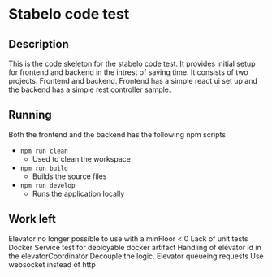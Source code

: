 # Stabelo code test

## Description

This is the code skeleton for the stabelo code test. It provides initial setup for frontend and backend in the intrest of saving time. It consists of two projects. Frontend and backend. Frontend has a simple react ui set up and the backend has a simple rest controller sample.

## Running

Both the frontend and the backend has the following npm scripts

- `npm run clean`
  - Used to clean the workspace
- `npm run build`
  - Builds the source files
- `npm run develop`
  - Runs the application locally

## Work left

Elevator no longer possible to use with a minFloor < 0
Lack of unit tests
Docker
Service test for deployable docker artifact
Handling of elevator id in the elevatorCoordinator
Decouple the logic.
Elevator queueing requests
Use websocket instead of http
